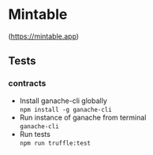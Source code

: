 # Mintable  
(https://mintable.app)  

## Tests  
### contracts
- Install ganache-cli globally  
`npm install -g ganache-cli`  
- Run instance of ganache from terminal  
`ganache-cli`  
- Run tests  
`npm run truffle:test`
